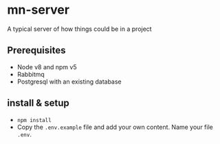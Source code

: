 # mn-server
A typical server of how things could be in a project

## Prerequisites
* Node v8 and npm v5
* Rabbitmq
* Postgresql with an existing database

## install & setup
* `npm install`
* Copy the `.env.example` file and add your own content. Name your file `.env`.